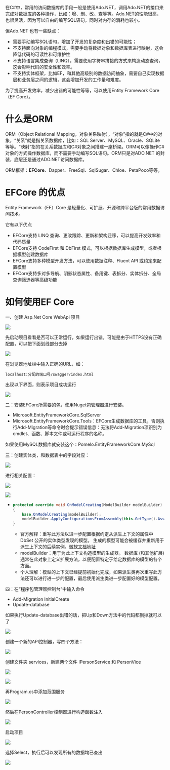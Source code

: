 在C#中，常用的访问数据库的手段一般是使用Ado.NET，调用Ado.NET的接口来完成对数据库的各种操作，比如：增、删、改、查等等。Ado.NET的性能很高，也很灵活，因为可以自由的编写SQL语句，同时对内存的消耗也较小。

但Ado.NET 也有一些缺点：

* 需要手动编写SQL语句，增加了开发的复杂度和出错的可能性；
* 不支持面向对象的编程模式，需要手动将数据对象和数据库表进行映射，这会降低代码的可读性和可维护性
* 不支持语言集成查询（LINQ），需要使用字符串拼接的方式来构造动态查询，这会影响代码的安全性和效率。
* 不支持实体框架，比如EF，和其他高级别的数据访问抽象，需要自己实现数据层和业务层之间的逻辑，这会增加开发的工作量和难度。

为了提高开发效率，减少出错的可能性等等，可以使用Entity Framework Core（EF Core）。



# 什么是ORM

ORM（Object Relational Mapping，对象关系映射），“对象”指的就是C#中的对象，“关系”就是指关系数据库，比如：SQL Server、MySQL、Oracle、SQLite 等等。“映射”指的在关系数据库和C#对象之间搭建一座桥梁。ORM可以像操作C#对象的方式操作数据库，而不需要手动编写SQL语句。ORM只是对ADO.NET 的封装，底层还是通过ADO.NET访问数据库。

ORM框架：**EFCore**、Dapper、FreeSql、SqlSugar、Chloe、PetaPoco等等。

# EFCore 的优点

Entity Framework（EF）Core 是轻量化、可扩展、开源和跨平台版的常用数据访问技术。

它有以下优点

* EFCore支持 LINQ 查询、更改跟踪、更新和架构迁移，可以提高开发效率和代码质量
* EFCore支持 CodeFirst 和 DbFirst 模式，可以根据数据库生成模型，或者根据模型创建数据库
* EFCore支持多种模型开发方法，可以使用数据注释、Fluent API 或约定来配置模型
* EFCore支持多对多导航、阴影状态属性、备用键、表拆分、实体拆分、全局查询筛选器等高级功能





# 如何使用EF Core

一、创建 Asp.Net Core WebApi 项目

![](./Images/1.png)

先启动项目看看是否可以正常运行，如果运行出错，可能是由于HTTPS没有正确配置，可以把下面划线部分去掉

![](./Images/2.png)

在浏览器地址栏中输入正确的URL，如：

```
localhost:分配的端口号/swagger/index.html
```

出现以下界面，则表示项目成功运行

![](./Images/3.png)

二：安装EFCore所需要的包，使用Nuget包管理器进行安装。

* Microsoft.EntityFrameworkCore.SqlServer
* Microsoft.EntityFrameworkCore.Tools：EFCore生成数据库的工具，否则执行Add-Migration等命令时会提示错误信息：无法将Add-Migration项识别为 cmdlet、函数、脚本文件或可运行程序的名称。

如果使用MySQL数据库就安装这个：Pomelo.EntityFrameworkCore.MySql

三：创建实体类，和数据表中的字段对应：

![](./Images/4.png)

进行相关配置：

![](./Images/5.png)

![](./Images/6.png)

* ```C#
  protected override void OnModelCreating(ModelBuilder modelBuilder)
  {
  	  base.OnModelCreating(modelBuilder);
      modelBuilder.ApplyConfigurationsFromAssembly(this.GetType().Assembly);
  }
  ```

  * 官方解释：重写此方法以进一步配置根据约定从派生上下文的属性中 DbSet 公开的实体类型发现的模型。 生成的模型可能会被缓存并重新用于派生上下文的后续实例。[微软文档地址](https://learn.microsoft.com/zh-cn/dotnet/api/microsoft.entityframeworkcore.dbcontext.onmodelcreating?view=efcore-7.0)
  * modelBuilder：用于为此上下文构造模型的生成器。 数据库 (和其他扩展) 通常在此对象上定义扩展方法，以便配置特定于给定数据库的模型的各个方面。
  * 个人理解：模型的上下文已经提前初始化完成，如果派生类再次重写此方法还可以进行进一步的配置，最后使用派生类进一步配置好的模型配置。

四：在“程序包管理器控制台”中输入命令

* Add-Migration InitialCreate
* Update-database

如果执行Update-database出错的话，把Up和Down方法中的代码都删掉就可以了

![](./Images/7.png)

创建一个新的API控制器，写四个方法：

![](./Images/8.png)

创建文件夹 services，新建两个文件 IPersonService 和 PersonVice

![](./Images/9.png)



![](./Images/10.png)

再Program.cs中添加范围服务

![](./Images/11.png)

然后在PersonController控制器进行构造函数注入

![](./Images/12.png)

启动项目

![](./Images/13.png)

选择Select，执行后可以发现所有的数据均已查出

![](./Images/14.png)









